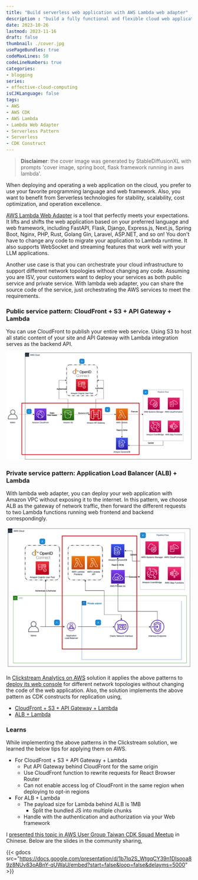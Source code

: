 ```yaml
---
title: "Build serverless web application with AWS Lambda web adapter"
description : "build a fully functional and flexible cloud web application"
date: 2023-10-26
lastmod: 2023-11-16
draft: false
thumbnail: ./cover.jpg
usePageBundles: true
codeMaxLines: 50
codeLineNumbers: true
categories:
- blogging
series:
- effective-cloud-computing
isCJKLanguage: false
tags:
- AWS
- AWS CDK
- AWS Lambda
- Lambda Web Adapter
- Serverless Pattern
- Serverless
- CDK Construct
---
```

> **Disclaimer**: the cover image was generated by StableDiffusionXL with prompts 'cover image, spring boot, flask framework running in aws lambda'.

When deploying and operating a web application on the cloud, you prefer to use your favorite programming language and web framework. Also, you want to benefit from Serverless technologies for stability, scalability, cost optimization, and operation excellence.

[AWS Lambda Web Adapter][web-adapter] is a tool that perfectly meets your expectations. It lifts and shifts the web application based on your preferred language and web framework, including FastAPI, Flask, Django, Express.js, Next.js, Spring Boot, Nginx, PHP, Rust, Golang Gin, Laravel, ASP.NET, and so on! You don't have to change any code to migrate your application to Lambda runtime. It also supports WebSocket and streaming features that work well with your LLM applications.

Another use case is that you can orchestrate your cloud infrastructure to support different network topologies without changing any code. Assuming you are ISV, your customers want to deploy your services as both public service and private service. With lambda web adapter, you can share the source code of the service, just orchestrating the AWS services to meet the requirements.

### Public service pattern: CloudFront + S3 + API Gateway + Lambda

You can use CloudFront to publish your entire web service. Using S3 to host all static content of your site and API Gateway with Lambda integration serves as the backend API.

![Public service pattern architect](./images/public-service.png "The pattern architect for hosting web application as public service")

### Private service pattern: Application Load Balancer (ALB) + Lambda

With lambda web adapter, you can deploy your web application with Amazon VPC without exposing it to the internet. In this pattern, we choose ALB as the gateway of network traffic, then forward the different requests to two Lambda functions running web frontend and backend correspondingly.

![Private service pattern architect](./images/private-service.png "The pattern architect for hosting web application as private service without public access")

In [Clickstream Analytics on AWS][clickstream-solution] solution it applies the above patterns to [deploy its web console][clickstream-deployment] for different network topologies without changing the code of the web application. Also, the solution implements the above pattern as CDK constructs for replication using,

- [CloudFront + S3 + API Gateway + Lambda][pattern-1-construct]
- [ALB + Lambda][pattern-2-construct]

### Learns

While implementing the above patterns in the Clickstream solution, we learned the below tips for applying them on AWS.

- For CloudFront + S3 + API Gateway + Lambda
  - Put API Gateway behind CloudFront for the same origin
  - Use CloudFront function to rewrite requests for React Browser Router
  - Can not enable access log of CloudFront in the same region when deploying to opt-in regions
- For ALB + Lambda
  - The payload size for Lambda behind ALB is 1MB
    - Split the bundled JS into multiple chunks
  - Handle with the authentication and authorization via your Web framework

I [presented this topic in AWS User Group Taiwan CDK Squad Meetup][presentation-record] in Chinese. Below are the slides in the community sharing,

{{< gdocs src="https://docs.google.com/presentation/d/1b7lq2S_WtgqCY39n1DIsooa89z8NUv83oABnY-qUWaU/embed?start=false&loop=false&delayms=5000" >}}

[web-adapter]: https://github.com/awslabs/aws-lambda-web-adapter
[clickstream-solution]: https://aws.amazon.com/solutions/implementations/clickstream-analytics-on-aws/
[clickstream-deployment]: https://awslabs.github.io/clickstream-analytics-on-aws/en/deployment/
[pattern-1-construct]: https://github.com/awslabs/clickstream-analytics-on-aws/blob/main/src/control-plane/cloudfront-s3-portal.ts
[pattern-2-construct]: https://github.com/awslabs/clickstream-analytics-on-aws/blob/main/src/control-plane/alb-lambda-portal.ts
[presentation-record]: https://youtu.be/k8UJN7RPQEg?si=DV-UKodgAR3ZzEKp&t=3443
